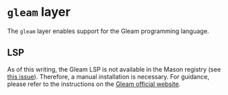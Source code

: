 # `gleam` layer

The `gleam` layer enables support for the Gleam programming language.

## LSP
As of this writing, the Gleam LSP is not available in the Mason registry (see
[this issue](https://github.com/mason-org/mason-registry/pull/5911#issue-2324191120)).
Therefore, a manual installation is necessary. For guidance, please refer to the
instructions on the [Gleam official website](https://gleam.run/language-server/).
